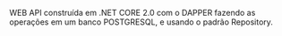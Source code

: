 
WEB API construída em  .NET CORE 2.0 com o DAPPER fazendo as operações em um banco POSTGRESQL, e usando o padrão Repository.
